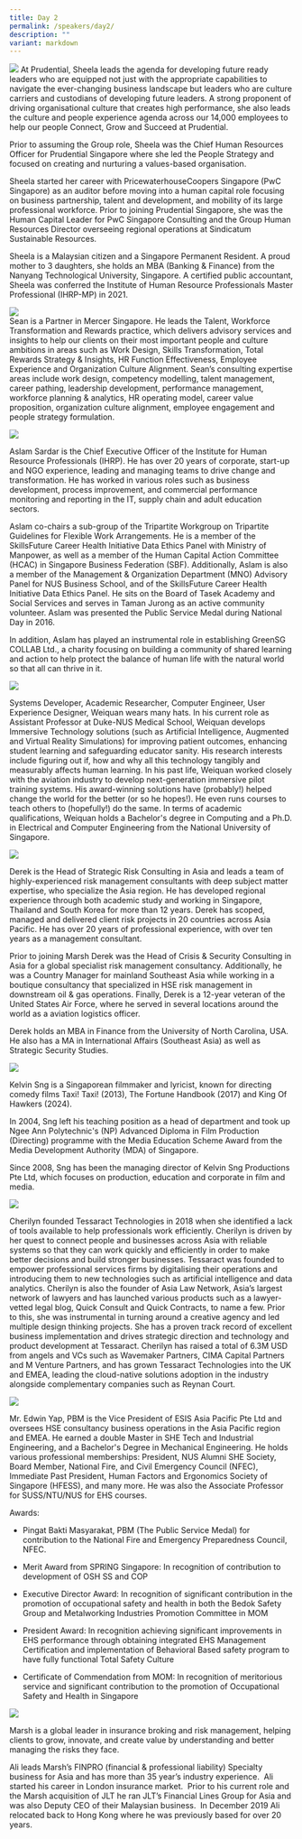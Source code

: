 ```yaml
---
title: Day 2
permalink: /speakers/day2/
description: ""
variant: markdown
---
```

![](/images/sheela.png)
 At Prudential, Sheela leads the agenda for developing future ready leaders who are equipped not just with the appropriate capabilities to navigate the ever-changing business landscape but leaders who are culture carriers and custodians of developing future leaders. A strong proponent of driving organisational culture that creates high performance, she also leads the culture and people experience agenda across our 14,000 employees to help our people Connect, Grow and Succeed at Prudential.

Prior to assuming the Group role, Sheela was the Chief Human Resources Officer for Prudential Singapore where she led the People Strategy and focused on creating and nurturing a values-based organisation.

Sheela started her career with PricewaterhouseCoopers Singapore (PwC Singapore) as an auditor before moving into a human capital role focusing on business partnership, talent and development, and mobility of its large professional workforce. Prior to joining Prudential Singapore, she was the Human Capital Leader for PwC Singapore Consulting and the Group Human Resources Director overseeing regional operations at Sindicatum Sustainable Resources.

Sheela is a Malaysian citizen and a Singapore Permanent Resident. A proud mother to 3 daughters, she holds an MBA (Banking & Finance) from the Nanyang Technological University, Singapore. A certified public accountant, Sheela was conferred the Institute of Human Resource Professionals Master Professional (IHRP-MP) in 2021.

![](/images/sean.png)    
Sean is a Partner in Mercer Singapore. He leads the Talent, Workforce Transformation and Rewards practice, which delivers advisory services and insights to help our clients on their most important people and culture ambitions in areas such as Work Design, Skills Transformation, Total Rewards Strategy & Insights, HR Function Effectiveness, Employee Experience and Organization Culture Alignment. Sean’s consulting expertise areas include work design, competency modelling, talent management, career pathing, leadership development, performance management, workforce planning & analytics, HR operating model, career value proposition, organization culture alignment, employee engagement and people strategy formulation.

![](/images/aslam.png)

Aslam Sardar is the Chief Executive Officer of the Institute for Human Resource Professionals (IHRP). He has over 20 years of corporate, start-up and NGO experience, leading and managing teams to drive change and transformation. He has worked in various roles such as business development, process improvement, and commercial performance monitoring and reporting in the IT, supply chain and adult education sectors.

Aslam co-chairs a sub-group of the Tripartite Workgroup on Tripartite Guidelines for Flexible Work Arrangements. He is a member of the SkillsFuture Career Health Initiative Data Ethics Panel with Ministry of Manpower, as well as a member of the Human Capital Action Committee (HCAC) in Singapore Business Federation (SBF). Additionally, Aslam is also a member of the Management & Organization Department (MNO) Advisory Panel for NUS Business School, and of the SkillsFuture Career Health Initiative Data Ethics Panel. He sits on the Board of Tasek Academy and Social Services and serves in Taman Jurong as an active community volunteer. Aslam was presented the Public Service Medal during National Day in 2016.

In addition, Aslam has played an instrumental role in establishing GreenSG COLLAB Ltd., a charity focusing on building a community of shared learning and action to help protect the balance of human life with the natural world so that all can thrive in it.

![](/images/dr_lu.png)

Systems Developer, Academic Researcher, Computer Engineer, User Experience Designer, Weiquan wears many hats. In his current role as Assistant Professor at Duke-NUS Medical School, Weiquan develops Immersive Technology solutions (such as Artificial Intelligence, Augmented and Virtual Reality Simulations) for improving patient outcomes, enhancing student learning and safeguarding educator sanity. His research interests include figuring out if, how and why all this technology tangibly and measurably affects human learning. In his past life, Weiquan worked closely with the aviation industry to develop next-generation immersive pilot training systems. His award-winning solutions have (probably!) helped change the world for the better (or so he hopes!). He even runs courses to teach others to (hopefully!) do the same. In terms of academic qualifications, Weiquan holds a Bachelor's degree in Computing and a Ph.D. in Electrical and Computer Engineering from the National University of Singapore.

![](/images/derek.png)

Derek is the Head of Strategic Risk Consulting in Asia and leads a team of highly-experienced risk management consultants with deep subject matter expertise, who specialize the Asia region. He has developed regional experience through both academic study and working in Singapore, Thailand and South Korea for more than 12 years. Derek has scoped, managed and delivered client risk projects in 20 countries across Asia Pacific. He has over 20 years of professional experience, with over ten years as a management consultant.

Prior to joining Marsh Derek was the Head of Crisis & Security Consulting in Asia for a global specialist risk management consultancy. Additionally, he was a Country Manager for mainland Southeast Asia while working in a boutique consultancy that specialized in HSE risk management in downstream oil & gas operations. Finally, Derek is a 12-year veteran of the United States Air Force, where he served in several locations around the world as a aviation logistics officer.

Derek holds an MBA in Finance from the University of North Carolina, USA. He also has a MA in International Affairs (Southeast Asia) as well as Strategic Security Studies.

![](/images/kelvin.png)

Kelvin Sng is a Singaporean filmmaker and lyricist, known for directing comedy films Taxi! Taxi! (2013), The Fortune Handbook (2017) and King Of Hawkers (2024).

In 2004, Sng left his teaching position as a head of department and took up Ngee Ann Polytechnic's (NP) Advanced Diploma in Film Production (Directing) programme with the Media Education Scheme Award from the Media Development Authority (MDA) of Singapore.

Since 2008, Sng has been the managing director of Kelvin Sng Productions Pte Ltd, which focuses on production, education and corporate in film and media.

![](/images/chery.png)

Cherilyn founded Tessaract Technologies in 2018 when she identified a lack of tools available to help professionals work efficiently. Cherilyn is driven by her quest to connect people and businesses across Asia with reliable systems so that they can work quickly and efficiently in order to make better decisions and build stronger businesses. Tessaract was founded to empower professional services firms by digitalising their operations and introducing them to new technologies such as artificial intelligence and data analytics. Cherilyn is also the founder of Asia Law Network, Asia’s largest network of lawyers and has launched various products such as a lawyer-vetted legal blog, Quick Consult and Quick Contracts, to name a few. Prior to this, she was instrumental in turning around a creative agency and led multiple design thinking projects. She has a proven track record of excellent business implementation and drives strategic direction and technology and product development at Tessaract. Cherilyn has raised a total of 6.3M USD from angels and VCs such as Wavemaker Partners, CIMA Capital Partners and M Venture Partners, and has grown Tessaract Technologies into the UK and EMEA, leading the cloud-native solutions adoption in the industry alongside complementary companies such as Reynan Court.

![](/images/edwin.png)

Mr. Edwin Yap, PBM is the Vice President of ESIS Asia Pacific Pte Ltd and oversees HSE consultancy business operations in the Asia Pacific region and EMEA. He earned a double Master in SHE Tech and Industrial Engineering, and a Bachelor's Degree in Mechanical Engineering. He holds various professional memberships: President, NUS Alumni SHE Society, Board Member, National Fire, and Civil Emergency Council (NFEC), Immediate Past President, Human Factors and Ergonomics Society of Singapore (HFESS), and many more. He was also the Associate Professor for SUSS/NTU/NUS for EHS courses.

Awards:

* Pingat Bakti Masyarakat, PBM (The Public Service Medal) for contribution to the National Fire and Emergency Preparedness Council, NFEC.

* Merit Award from SPRING Singapore: In recognition of contribution to development of OSH SS and COP

* Executive Director Award: In recognition of significant contribution in the promotion of occupational safety and health in both the Bedok Safety Group and Metalworking Industries Promotion Committee in MOM

* President Award: In recognition achieving significant improvements in EHS performance through obtaining integrated EHS Management Certification and implementation of Behavioral Based safety program to have fully functional Total Safety Culture

* Certificate of Commendation from MOM: In recognition of meritorious service and significant contribution to the promotion of Occupational Safety and Health in Singapore

![](/images/ali.png)

Marsh is a global leader in insurance broking and risk management, helping clients to grow, innovate, and create value by understanding and better managing the risks they face.

Ali leads Marsh’s FINPRO (financial & professional liability) Specialty business for Asia and has more than 35 year’s industry experience.  Ali started his career in London insurance market.  Prior to his current role and the Marsh acquisition of JLT he ran JLT’s Financial Lines Group for Asia and was also Deputy CEO of their Malaysian business.  In December 2019 Ali relocated back to Hong Kong where he was previously based for over 20 years.